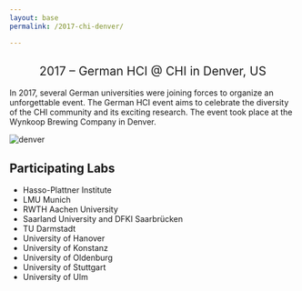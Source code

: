 ```yaml
---
layout: base
permalink: /2017-chi-denver/

---
```


<h2 style="font-weight: 400; text-align: center">2017 – German HCI @ CHI in Denver, US</h2>

In 2017, several German universities were joining forces to organize an unforgettable event. The German HCI event aims to celebrate the diversity of the CHI community and its exciting research. The event took place at the Wynkoop Brewing Company in Denver.

![denver](https://user-images.githubusercontent.com/111348509/234113514-fd45e6c7-54cd-4d84-b112-00f5755bb1a8.jpg)

## Participating Labs
- Hasso-Plattner Institute
- LMU Munich
- RWTH Aachen University
- Saarland University and DFKI Saarbrücken
- TU Darmstadt
- University of Hanover
- University of Konstanz
- University of Oldenburg
- University of Stuttgart
- University of Ulm

